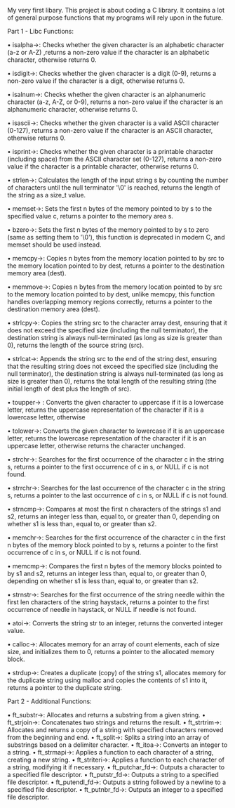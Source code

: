 My very first libary.
This project is about coding a C library.
It contains a lot of general purpose functions that my programs will rely upon in the future.

Part 1 - Libc Functions:

• isalpha->: Checks whether the given character is an alphabetic character (a-z or A-Z) ,returns a non-zero value if the character is an alphabetic character, otherwise returns 0.

• isdigit->: Checks whether the given character is a digit (0-9), returns a non-zero value if the character is a digit, otherwise returns 0.

• isalnum->: Checks whether the given character is an alphanumeric character (a-z, A-Z, or 0-9), returns a non-zero value if the character is an alphanumeric character, otherwise returns 0.

• isascii->: Checks whether the given character is a valid ASCII character (0-127), returns a non-zero value if the character is an ASCII character, otherwise returns 0.

• isprint->: Checks whether the given character is a printable character (including space) from the ASCII character set (0-127), returns a non-zero value if the character is a printable character, otherwise returns 0.

• strlen->: Calculates the length of the input string s by counting the number of characters until the null terminator '\0' is reached, returns the length of the string as a size_t value.

• memset->: Sets the first n bytes of the memory pointed to by s to the specified value c, returns a pointer to the memory area s.

• bzero->: Sets the first n bytes of the memory pointed to by s to zero (same as setting them to '\0'), this function is deprecated in modern C, and memset should be used instead.

• memcpy->: Copies n bytes from the memory location pointed to by src to the memory location pointed to by dest, returns a pointer to the destination memory area (dest).

• memmove->: Copies n bytes from the memory location pointed to by src to the memory location pointed to by dest, unlike memcpy, this function handles overlapping memory regions correctly, returns a pointer to the destination memory area (dest).

• strlcpy->: Copies the string src to the character array dest, ensuring that it does not exceed the specified size (including the null terminator), the destination string is always null-terminated (as long as size is greater than 0), returns the length of the source string (src).

• strlcat->: Appends the string src to the end of the string dest, ensuring that the resulting string does not exceed the specified size (including the null terminator), the destination string is always null-terminated (as long as size is greater than 0), returns the total length of the resulting string (the initial length of dest plus the length of src).

• toupper-> : Converts the given character to uppercase if it is a lowercase letter, returns the uppercase representation of the character if it is a lowercase letter, otherwise

• tolower->: Converts the given character to lowercase if it is an uppercase letter, returns the lowercase representation of the character if it is an uppercase letter, otherwise returns the character unchanged.

• strchr->: Searches for the first occurrence of the character c in the string s, returns a pointer to the first occurrence of c in s, or NULL if c is not found.

• strrchr->: Searches for the last occurrence of the character c in the string s, returns a pointer to the last occurrence of c in s, or NULL if c is not found.

• strncmp->: Compares at most the first n characters of the strings s1 and s2, returns an integer less than, equal to, or greater than 0, depending on whether s1 is less than, equal to, or greater than s2.

• memchr->: Searches for the first occurrence of the character c in the first n bytes of the memory block pointed to by s, returns a pointer to the first occurrence of c in s, or NULL if c is not found.

• memcmp->: Compares the first n bytes of the memory blocks pointed to by s1 and s2, returns an integer less than, equal to, or greater than 0, depending on whether s1 is less than, equal to, or greater than s2.

• strnstr->: Searches for the first occurrence of the string needle within the first len characters of the string haystack, returns a pointer to the first occurrence of needle in haystack, or NULL if needle is not found.

• atoi->: Converts the string str to an integer, returns the converted integer value.

• calloc->: Allocates memory for an array of count elements, each of size size, and initializes them to 0, returns a pointer to the allocated memory block.

• strdup->: Creates a duplicate (copy) of the string s1, allocates memory for the duplicate string using malloc and copies the contents of s1 into it, returns a pointer to the duplicate string.

Part 2 - Additional Functions:

• ft_substr->: Allocates and returns a substring from a given string.
• ft_strjoin->: Concatenates two strings and returns the result.
• ft_strtrim->: Allocates and returns a copy of a string with specified characters removed from the beginning and end.
• ft_split->: Splits a string into an array of substrings based on a delimiter character.
• ft_itoa->: Converts an integer to a string.
• ft_strmapi->: Applies a function to each character of a string, creating a new string.
• ft_striteri->: Applies a function to each character of a string, modifying it if necessary.
• ft_putchar_fd->: Outputs a character to a specified file descriptor.
• ft_putstr_fd->: Outputs a string to a specified file descriptor.
• ft_putendl_fd->: Outputs a string followed by a newline to a specified file descriptor.
• ft_putnbr_fd->: Outputs an integer to a specified file descriptor.
